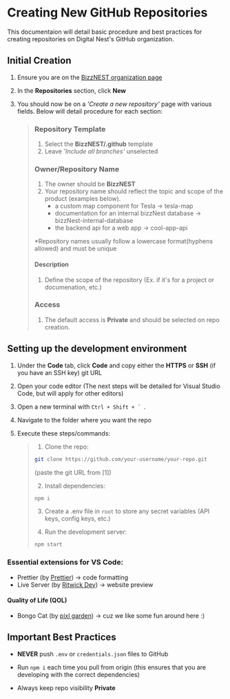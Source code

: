 # Creating New GitHub Repositories

This documentaion will detail basic procedure and best practices for creating repositories on Digital Nest's GitHub organization.

## Initial Creation

1. Ensure you are on the [BizzNEST organization page](https://github.com/BizzNEST)

2. In the **Repositories** section, click **New**

3. You should now be on a *'Create a new repository'* page with various fields. Below will detail procedure for each section:

    > ### Repository Template
    >
    > 1. Select the **BizzNEST/.github** template
    > 2. Leave *'Include all branches'* unselected
    >
    > ### Owner/Repository Name
    >
    > 1. The owner should be **BizzNEST**
    > 2. Your repository name should reflect the topic and scope of the product (examples below).
    >    - a custom map component for Tesla -> tesla-map
    >    - documentation for an internal bizzNest database -> bizzNest-internal-database
    >    - the backend api for a web app -> cool-app-api
    >
    > *Repository names usually follow a lowercase format(hyphens allowed) and must be unique
    >
    > #### Description
    >
    > 1. Define the scope of the repository (Ex. if it's for a project or documenation, etc.)
    >
    > ### Access
    >
    > 1. The default access is **Private** and should be selected on repo creation.

## Setting up the development environment

1. Under the **Code** tab, click **Code** and copy either the **HTTPS** or **SSH** (if you have an SSH key) git URL

2. Open your code editor (The next steps will be detailed for Visual Studio Code, but will apply for other editors)

3. Open a new terminal with ``Ctrl + Shift + ` ``.

4. Navigate to the folder where you want the repo

5. Execute these steps/commands:

    > 1. Clone the repo:
    > ```sh
    > git clone https://github.com/your-username/your-repo.git
    > ```
    > (paste the git URL from [1])
    >
    > 2. Install dependencies:
    > ```sh
    > npm i
    > ```
    >
    > 3. Create a .env file in `root` to store any secret variables (API keys, config keys, etc.)
    >
    > 4. Run the development server:
    > ```sh
    > npm start
    > ```

### Essential extensions for VS Code:

- Prettier (by [Prettier](https://marketplace.visualstudio.com/items?itemName=esbenp.prettier-vscode)) -> code formatting
- Live Server (by [Ritwick Dey](https://marketplace.visualstudio.com/items?itemName=ritwickdey.LiveServer)) -> website preview

#### Quality of Life (QOL)

- Bongo Cat (by [pixl garden](https://marketplace.visualstudio.com/items?itemName=pixl-garden.BongoCat)) -> cuz we like some fun around here :)


## Important Best Practices

- **NEVER** push `.env` or `credentials.json` files to GitHub

- Run `npm i` each time you pull from origin (this ensures that you are developing with the correct dependencies)

- Always keep repo visibility **Private**